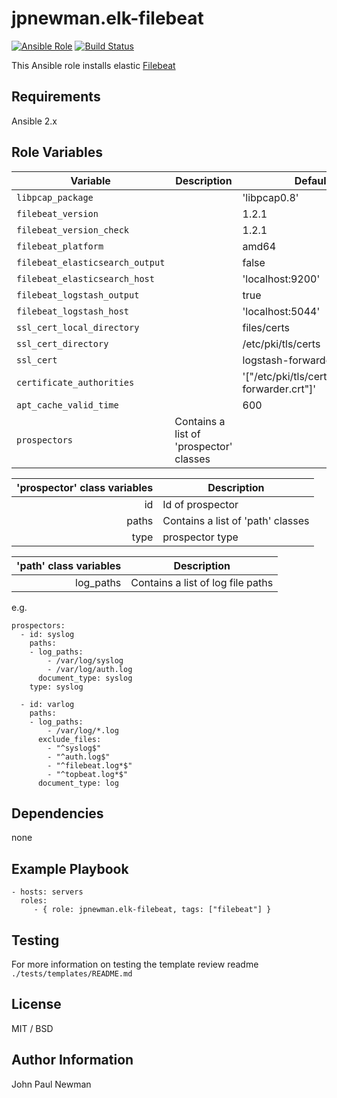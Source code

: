 # jpnewman.elk-filebeat

[![Ansible Role](https://img.shields.io/ansible/role/9588.svg?maxAge=2592000)](https://galaxy.ansible.com/jpnewman/elk-filebeat/)
[![Build Status](https://travis-ci.org/jpnewman/ansible-role-elk-filebeat.svg?branch=master)](https://travis-ci.org/jpnewman/ansible-role-elk-filebeat)

This Ansible role installs elastic [Filebeat](https://www.elastic.co/products/beats/filebeat)

## Requirements

Ansible 2.x

## Role Variables
|Variable|Description|Default|
|---|---|---|
|```libpcap_package```||'libpcap0.8'|
|```filebeat_version```||1.2.1|
|```filebeat_version_check```||1.2.1|
|```filebeat_platform```||amd64|
|```filebeat_elasticsearch_output```||false|
|```filebeat_elasticsearch_host```||'localhost:9200'|
|```filebeat_logstash_output```||true|
|```filebeat_logstash_host```||'localhost:5044'|
|```ssl_cert_local_directory```||files/certs|
|```ssl_cert_directory```||/etc/pki/tls/certs|
|```ssl_cert```||logstash-forwarder.crt|
|```certificate_authorities```||'["/etc/pki/tls/certs/logstash-forwarder.crt"]'|
|```apt_cache_valid_time```||600|
|```prospectors```|Contains a list of 'prospector' classes||

|'prospector' class variables|Description|
|---:|---|
|id|Id of prospector|
|paths|Contains a list of 'path' classes|
|type|prospector type|


|'path' class variables|Description|
|---:|---|
|log_paths|Contains a list of log file paths|

e.g.

~~~
prospectors:
  - id: syslog
    paths:
    - log_paths:
        - /var/log/syslog
        - /var/log/auth.log
      document_type: syslog
    type: syslog

  - id: varlog
    paths:
    - log_paths:
        - /var/log/*.log
      exclude_files:
        - "^syslog$"
        - "^auth.log$"
        - "^filebeat.log*$"
        - "^topbeat.log*$"
      document_type: log
~~~

## Dependencies

none

## Example Playbook

    - hosts: servers
      roles:
         - { role: jpnewman.elk-filebeat, tags: ["filebeat"] }

## Testing

For more information on testing the template review readme ```./tests/templates/README.md```

## License

MIT / BSD

## Author Information

John Paul Newman
